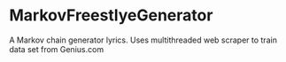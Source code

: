 # MarkovFreestlyeGenerator
A Markov chain generator lyrics. Uses multithreaded web scraper to train data set from Genius.com
